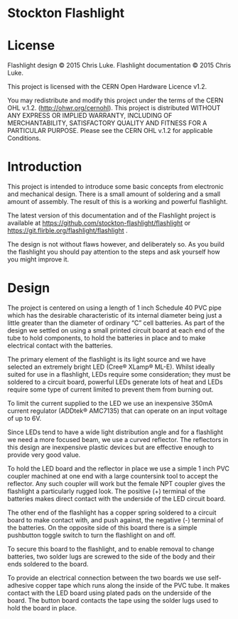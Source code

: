 Stockton Flashlight 
===================


License
=======

Flashlight design © 2015 Chris Luke.
Flashlight documentation © 2015 Chris Luke.

This project is licensed with the CERN Open Hardware Licence v1.2.

You may redistribute and modify this project under the terms of the CERN OHL
v.1.2. (http://ohwr.org/cernohl). This project is distributed WITHOUT ANY
EXPRESS OR IMPLIED WARRANTY, INCLUDING OF MERCHANTABILITY, SATISFACTORY
QUALITY AND FITNESS FOR A PARTICULAR PURPOSE. Please see the CERN OHL v.1.2
for applicable Conditions.


Introduction
============

This project is intended to introduce some basic concepts from electronic and
mechanical design. There is a small amount of soldering and a small amount of
assembly. The result of this is a working and powerful flashlight.

The latest version of this documentation and of the Flashlight project is
available at https://github.com/stockton-flashlight/flashlight or
https://git.flirble.org/flashlight/flashlight .

The design is not without flaws however, and deliberately so. As you build the
flashlight you should pay attention to the steps and ask yourself how you
might improve it.


Design
======

The project is centered on using a length of 1 inch Schedule 40 PVC pipe which
has the desirable characteristic of its internal diameter being just a little
greater than the diameter of ordinary “C” cell batteries. As part of the
design we settled on using a small printed circuit board at each end of the
tube to hold components, to hold the batteries in place and to make electrical
contact with the batteries.

The primary element of the flashlight is its light source and we have selected
an extremely bright LED (Cree® XLamp® ML-E). Whilst ideally suited for use in
a flashlight, LEDs require some consideration; they must be soldered to a
circuit board, powerful LEDs generate lots of heat and LEDs require some type
of current limited to prevent them from burning out.

To limit the current supplied to the LED we use an inexpensive 350mA current
regulator (ADDtek® AMC7135) that can operate on an input voltage of up to 6V.

Since LEDs tend to have a wide light distribution angle and for a flashlight
we need a more focused beam, we use a curved reflector. The reflectors in this
design are inexpensive plastic devices but are effective enough to provide
very good value.

To hold the LED board and the reflector in place we use a simple 1 inch PVC
coupler machined at one end with a large countersink tool to accept the
reflector. Any such coupler will work but the female NPT coupler gives the
flashlight a particularly rugged look. The positive (+) terminal of the
batteries makes direct contact with the underside of the LED circuit board.

The other end of the flashlight has a copper spring soldered to a circuit
board to make contact with, and push against, the negative (-) terminal of the
batteries. On the opposite side of this board there is a simple pushbutton
toggle switch to turn the flashlight on and off.

To secure this board to the flashlight, and to enable removal to change
batteries, two solder lugs are screwed to the side of the body and their ends
soldered to the board.

To provide an electrical connection between the two boards we use self-
adhesive copper tape which runs along the inside of the PVC tube. It makes
contact with the LED board using plated pads on the underside of the board.
The button board contacts the tape using the solder lugs used to hold the
board in place.
